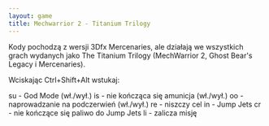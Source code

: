 ```yaml
---
layout: game
title: Mechwarrior 2 - Titanium Trilogy
---
```


Kody pochodzą z wersji 3Dfx Mercenaries, ale działają we wszystkich
grach wydanych jako The Titanium Trilogy (MechWarrior 2, Ghost 
Bear's
Legacy i Mercenaries).

Wciskając Ctrl+Shift+Alt wstukaj:

su 	- God Mode (wł./wył.)
is 	- nie kończąca się amunicja (wł./wył.)
oo 	- naprowadzanie na podczerwień (wł./wył.)
re 	- niszczy cel
in 	- Jump Jets
cr 	- nie kończące się paliwo do Jump Jets
li 	- zalicza misję
